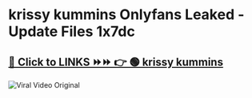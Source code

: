 
 # krissy kummins Onlyfans Leaked - Update Files 1x7dc

## <h2><a href="https://clipsfans.com/krissy_kummins&ref=git">🔗 Click to LINKS ⏩⏩ 👉 🟢 krissy kummins </a></h2>

<a href="https://clipsfans.com/krissy_kummins&ref=git" rel="nofollow" data-target="animated-image.originalLink"><img src="https://i.ibb.co.com/xMMVF88/686577567.gif" alt="Viral Video Original" style="max-width: 100%; display: inline-block;" data-target="animated-image.originalImage"></a>

